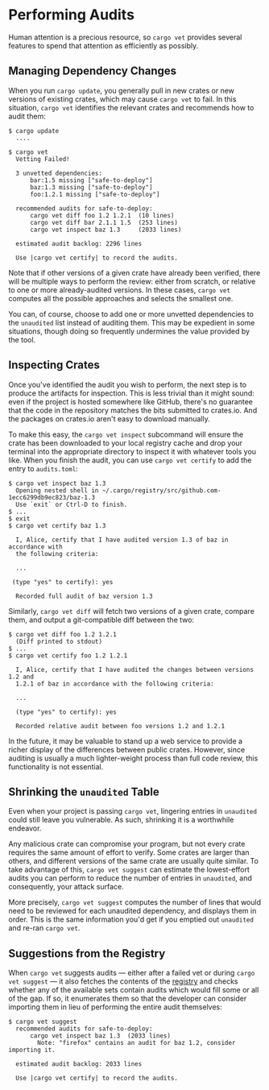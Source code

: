 # Performing Audits

Human attention is a precious resource, so `cargo vet` provides several features
to spend that attention as efficiently as possibly.

## Managing Dependency Changes

When you run `cargo update`, you generally pull in new crates or new versions of
existing crates, which may cause `cargo vet` to fail. In this situation,
`cargo vet` identifies the relevant crates and recommends how to audit them:

```
$ cargo update
  ....

$ cargo vet
  Vetting Failed!

  3 unvetted dependencies:
      bar:1.5 missing ["safe-to-deploy"]
      baz:1.3 missing ["safe-to-deploy"]
      foo:1.2.1 missing ["safe-to-deploy"]

  recommended audits for safe-to-deploy:
      cargo vet diff foo 1.2 1.2.1  (10 lines)
      cargo vet diff bar 2.1.1 1.5  (253 lines)
      cargo vet inspect baz 1.3     (2033 lines)

  estimated audit backlog: 2296 lines

  Use |cargo vet certify| to record the audits.
```

Note that if other versions of a given crate have already been verified, there
will be multiple ways to perform the review: either from scratch, or relative to
one or more already-audited versions. In these cases, `cargo vet`
computes all the possible approaches and selects the smallest one.

You can, of course, choose to add one or more unvetted dependencies to the
`unaudited` list instead of auditing them. This may be expedient in some
situations, though doing so frequently undermines the value provided by the
tool.

## Inspecting Crates

Once you've identified the audit you wish to perform, the next step is to
produce the artifacts for inspection. This is less trivial than it might sound:
even if the project is hosted somewhere like GitHub, there's no guarantee that
the code in the repository matches the bits submitted to crates.io. And the
packages on crates.io aren't easy to download manually.

To make this easy, the `cargo vet inspect` subcommand will ensure the crate has
been downloaded to your local registry cache and drop your terminal into the
appropriate directory to inspect it with whatever tools you like. When you
finish the audit, you can use `cargo vet certify` to add the entry to
`audits.toml`:

```
$ cargo vet inspect baz 1.3
  Opening nested shell in ~/.cargo/registry/src/github.com-1ecc6299db9ec823/baz-1.3
  Use `exit` or Ctrl-D to finish.
$ ...
$ exit
$ cargo vet certify baz 1.3

  I, Alice, certify that I have audited version 1.3 of baz in accordance with
  the following criteria:

  ...

 (type "yes" to certify): yes

  Recorded full audit of baz version 1.3
```

Similarly, `cargo vet diff` will fetch two versions of a given crate, compare
them, and output a git-compatible diff between the two:
```
$ cargo vet diff foo 1.2 1.2.1
  (Diff printed to stdout)
$ ...
$ cargo vet certify foo 1.2 1.2.1

  I, Alice, certify that I have audited the changes between versions 1.2 and
  1.2.1 of baz in accordance with the following criteria:

  ...

  (type "yes" to certify): yes

  Recorded relative audit between foo versions 1.2 and 1.2.1
```

In the future, it may be valuable to stand up a web service to provide a richer
display of the differences between public crates. However, since auditing is
usually a much lighter-weight process than full code review, this functionality
is not essential.

## Shrinking the `unaudited` Table

Even when your project is passing `cargo vet`, lingering entries in `unaudited`
could still leave you vulnerable. As such, shrinking it is a worthwhile endeavor.

Any malicious crate can compromise your program, but not every crate requires
the same amount of effort to verify. Some crates are larger than others, and
different versions of the same crate are usually quite similar. To take
advantage of this, `cargo vet suggest` can estimate the lowest-effort audits
you can perform to reduce the number of entries in `unaudited`, and
consequently, your attack surface.

More precisely, `cargo vet suggest` computes the number of lines that would need
to be reviewed for each unaudited dependency, and displays them in order. This
is the same information you'd get if you emptied out `unaudited` and re-ran
`cargo vet`.

## Suggestions from the Registry

When `cargo vet` suggests audits — either after a failed vet or during `cargo
vet suggest` — it also fetches the contents of the
[registry](importing-audits.md#the-registry) and checks whether any of the
available sets contain audits which would fill some or all of the gap. If so, it
enumerates them so that the developer can consider importing them in lieu of
performing the entire audit themselves:

```
$ cargo vet suggest
  recommended audits for safe-to-deploy:
      cargo vet inspect baz 1.3  (2033 lines)
        Note: "firefox" contains an audit for baz 1.2, consider importing it.

  estimated audit backlog: 2033 lines

  Use |cargo vet certify| to record the audits.
```
